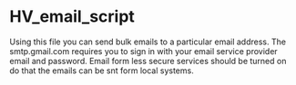 # HV_email_script
Using this file you can send bulk emails to a particular email address. The smtp.gmail.com requires you to sign in with your email service provider email and password.
Email form less secure services should be turned on do that the emails can be snt form local systems.
